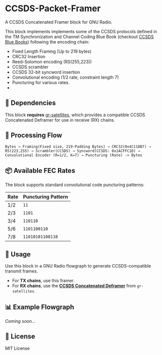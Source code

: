 # CCSDS-Packet-Framer

A CCSDS Concatenated Framer block for GNU Radio.

This block implements implements some of the CCSDS protocols defined in the TM Synchronization and Channel Coding Blue Book (checkout [CCSDS Blue Books](https://public.ccsds.org/Publications/BlueBooks.aspx)) following the encoding chain:
- Fixed Length Framing (Up to 219 bytes)
- CRC32 Insertion
- Reed-Solomon encoding (RS(255,223))
- CCSDS scrambler
- CCSDS 32-bit syncword insertion
- Convolutional encoding (1/2 rate, constraint length 7)
- Puncturing for various rates.
- 
## 🔧 Dependencies

This block **requires** [gr-satellites](https://github.com/daniestevez/gr-satellites), which provides a compatible CCSDS Concatenated Deframer for use in receive (RX) chains.

## 🧱 Processing Flow

```text
Bytes → Framing(Fixed size, 219-Padding Bytes) → CRC32(0x4C11DB7) → RS(223,255) → Scrambler(CCSDS) → Syncword(CCSDS: 0x1ACFFC1D) → Convolutional Encoder (R=1/2, K=7) → Puncturing (Rate) -> Bytes
```

## 📦 Available FEC Rates

The block supports standard convolutional code puncturing patterns:

| Rate | Puncturing Pattern    |
|------|------------------------|
| 1/2  | `11`                   |
| 2/3  | `1101`                 |
| 3/4  | `110110`               |
| 5/6  | `1101100110`           |
| 7/8  | `11010101100110`       |

## 🚀 Usage

Use this block in a GNU Radio flowgraph to generate CCSDS-compatible transmit frames.

- For **TX chains**, use this framer.
- For **RX chains**, use the [**CCSDS Concatenated Deframer**](https://gr-satellites.readthedocs.io/en/latest/components.html#ccsds-deframers) from `gr-satellites`. 

## 📊 Example Flowgraph

*Coming soon…*

## 📄 License

MIT License
